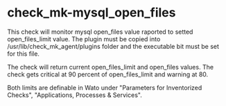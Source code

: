 # check_mk-mysql_open_files

This check will monitor mysql open_files value raported to
setted open_files_limit value. The plugin must be copied
into /usr/lib/check_mk_agent/plugins folder and the
executable bit must be set for this file.

The check will return current open_files_limit and open_files
values. The check gets critical at 90 percent of
open_files_limit and warning at 80.
 
Both limits are definable in Wato under "Parameters for
Inventorized Checks", "Applications, Processes & Services".
